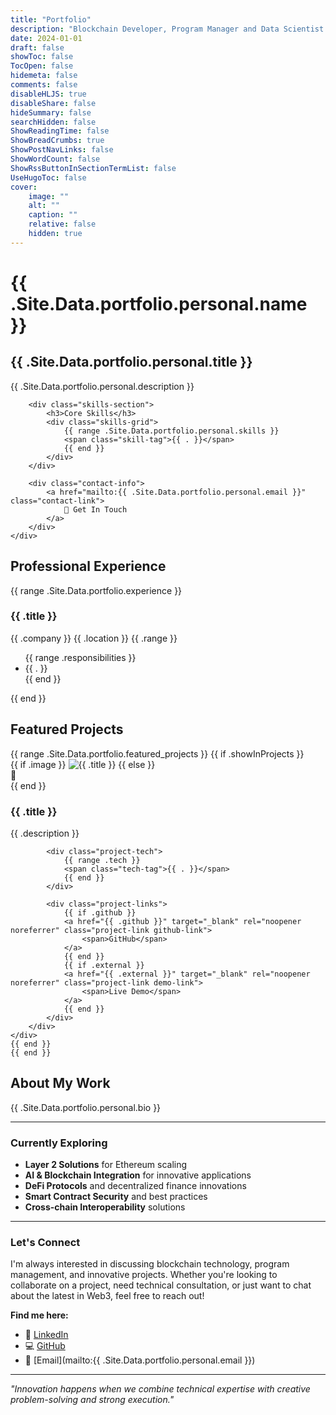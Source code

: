 ```yaml
---
title: "Portfolio"
description: "Blockchain Developer, Program Manager and Data Scientist - Showcasing my professional experience and featured projects"
date: 2024-01-01
draft: false
showToc: false
TocOpen: false
hidemeta: false
comments: false
disableHLJS: true
disableShare: false
hideSummary: false
searchHidden: false
ShowReadingTime: false
ShowBreadCrumbs: true
ShowPostNavLinks: false
ShowWordCount: false
ShowRssButtonInSectionTermList: false
UseHugoToc: false
cover:
    image: ""
    alt: ""
    caption: ""
    relative: false
    hidden: true
---
```


<div class="portfolio-hero">
    <div class="portfolio-intro">
        <h1 class="portfolio-title">{{ .Site.Data.portfolio.personal.name }}</h1>
        <h2 class="portfolio-subtitle">{{ .Site.Data.portfolio.personal.title }}</h2>
        <p class="portfolio-description">{{ .Site.Data.portfolio.personal.description }}</p>
        
        <div class="skills-section">
            <h3>Core Skills</h3>
            <div class="skills-grid">
                {{ range .Site.Data.portfolio.personal.skills }}
                <span class="skill-tag">{{ . }}</span>
                {{ end }}
            </div>
        </div>
        
        <div class="contact-info">
            <a href="mailto:{{ .Site.Data.portfolio.personal.email }}" class="contact-link">
                📧 Get In Touch
            </a>
        </div>
    </div>
</div>

## Professional Experience

<div class="experience-timeline">
    {{ range .Site.Data.portfolio.experience }}
    <div class="experience-item">
        <div class="experience-header">
            <h3 class="experience-title">{{ .title }}</h3>
            <div class="experience-meta">
                <span class="company">{{ .company }}</span>
                <span class="location">{{ .location }}</span>
                <span class="date-range">{{ .range }}</span>
            </div>
        </div>
        <div class="experience-content">
            <ul class="responsibilities">
                {{ range .responsibilities }}
                <li>{{ . }}</li>
                {{ end }}
            </ul>
        </div>
    </div>
    {{ end }}
</div>

## Featured Projects

<div class="projects-grid">
    {{ range .Site.Data.portfolio.featured_projects }}
    {{ if .showInProjects }}
    <div class="project-card">
        <div class="project-image">
            {{ if .image }}
            <img src="/images/portfolio/projects/{{ .image }}" alt="{{ .title }}" loading="lazy">
            {{ else }}
            <div class="project-placeholder">
                <span>🚀</span>
            </div>
            {{ end }}
        </div>
        <div class="project-content">
            <h3 class="project-title">{{ .title }}</h3>
            <p class="project-description">{{ .description }}</p>
            
            <div class="project-tech">
                {{ range .tech }}
                <span class="tech-tag">{{ . }}</span>
                {{ end }}
            </div>
            
            <div class="project-links">
                {{ if .github }}
                <a href="{{ .github }}" target="_blank" rel="noopener noreferrer" class="project-link github-link">
                    <span>GitHub</span>
                </a>
                {{ end }}
                {{ if .external }}
                <a href="{{ .external }}" target="_blank" rel="noopener noreferrer" class="project-link demo-link">
                    <span>Live Demo</span>
                </a>
                {{ end }}
            </div>
        </div>
    </div>
    {{ end }}
    {{ end }}
</div>

## About My Work

{{ .Site.Data.portfolio.personal.bio }}

---

### Currently Exploring

- **Layer 2 Solutions** for Ethereum scaling
- **AI & Blockchain Integration** for innovative applications
- **DeFi Protocols** and decentralized finance innovations
- **Smart Contract Security** and best practices
- **Cross-chain Interoperability** solutions

---

### Let's Connect

I'm always interested in discussing blockchain technology, program management, and innovative projects. Whether you're looking to collaborate on a project, need technical consultation, or just want to chat about the latest in Web3, feel free to reach out!

**Find me here:**
- 💼 [LinkedIn](https://www.linkedin.com/in/osazee-oghagbon/)
- 💻 [GitHub](https://github.com/osazeejedi)
- 📧 [Email](mailto:{{ .Site.Data.portfolio.personal.email }})

---

*"Innovation happens when we combine technical expertise with creative problem-solving and strong execution."*
